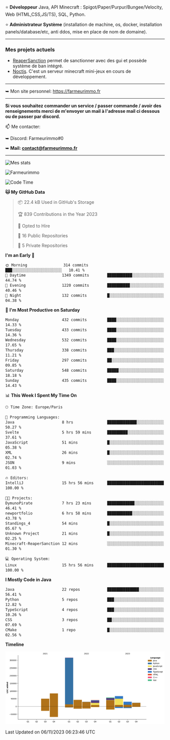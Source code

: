 ⭐ **Développeur** Java, API Minecraft : Spigot/Paper/Purpur/Bungee/Velocity, Web (HTML,CSS,JS/TS), SQL, Python.

⭐ **Administrateur Système** (installation de machine, os, docker, installation panels/database/etc, anti ddos, mise en place de nom de domaine).

---

### Mes projets actuels
- [ReaperSanction](https://www.spigotmc.org/resources/reapersanction.89580/) permet de sanctionner avec des gui et possède système de ban intégré.
- [Noctis](https://discord.gg/ydRurvUJ8U). C'est un serveur minecraft mini-jeux en cours de développement.

---

➥ Mon site personnel: https://farmeurimmo.fr

---

**Si vous souhaitez commander un service / passer commande / avoir des renseignements merci de m'envoyer un mail à l'adresse mail ci dessous ou de passer par discord.**

📫 Me contacter:
 
   ➥ Discord: Farmeurimmo#0
   
   ➥ **Mail: contact@farmeurimmo.fr**

---

![Mes stats](https://github-readme-stats.farmeurimmo.fr/api?username=Farmeurimmo&count_private=true&show_icons=true&theme=radical)

<img src="https://komarev.com/ghpvc/?username=Farmeurimmo" alt="Farmeurimmo" />

<!--START_SECTION:waka-->
![Code Time](http://img.shields.io/badge/Code%20Time-1%2C004%20hrs%2013%20mins-blue)

**🐱 My GitHub Data** 

> 📦 22.4 kB Used in GitHub's Storage 
 > 
> 🏆 839 Contributions in the Year 2023
 > 
> 💼 Opted to Hire
 > 
> 📜 16 Public Repositories 
 > 
> 🔑 5 Private Repositories 
 > 
**I'm an Early 🐤** 

```text
🌞 Morning                314 commits         ███░░░░░░░░░░░░░░░░░░░░░░   10.41 % 
🌆 Daytime                1349 commits        ███████████░░░░░░░░░░░░░░   44.74 % 
🌃 Evening                1220 commits        ██████████░░░░░░░░░░░░░░░   40.46 % 
🌙 Night                  132 commits         █░░░░░░░░░░░░░░░░░░░░░░░░   04.38 % 
```
📅 **I'm Most Productive on Saturday** 

```text
Monday                   432 commits         ████░░░░░░░░░░░░░░░░░░░░░   14.33 % 
Tuesday                  433 commits         ████░░░░░░░░░░░░░░░░░░░░░   14.36 % 
Wednesday                532 commits         ████░░░░░░░░░░░░░░░░░░░░░   17.65 % 
Thursday                 338 commits         ███░░░░░░░░░░░░░░░░░░░░░░   11.21 % 
Friday                   297 commits         ██░░░░░░░░░░░░░░░░░░░░░░░   09.85 % 
Saturday                 548 commits         █████░░░░░░░░░░░░░░░░░░░░   18.18 % 
Sunday                   435 commits         ████░░░░░░░░░░░░░░░░░░░░░   14.43 % 
```


📊 **This Week I Spent My Time On** 

```text
🕑︎ Time Zone: Europe/Paris

💬 Programming Languages: 
Java                     8 hrs               █████████████░░░░░░░░░░░░   50.27 % 
Svelte                   5 hrs 59 mins       █████████░░░░░░░░░░░░░░░░   37.61 % 
JavaScript               51 mins             █░░░░░░░░░░░░░░░░░░░░░░░░   05.38 % 
XML                      26 mins             █░░░░░░░░░░░░░░░░░░░░░░░░   02.74 % 
JSON                     9 mins              ░░░░░░░░░░░░░░░░░░░░░░░░░   01.03 % 

🔥 Editors: 
IntelliJ                 15 hrs 56 mins      █████████████████████████   100.00 % 

🐱‍💻 Projects: 
DymunoPirate             7 hrs 23 mins       ████████████░░░░░░░░░░░░░   46.41 % 
newportfolio             6 hrs 58 mins       ███████████░░░░░░░░░░░░░░   43.78 % 
Standings_4              54 mins             █░░░░░░░░░░░░░░░░░░░░░░░░   05.67 % 
Unknown Project          21 mins             █░░░░░░░░░░░░░░░░░░░░░░░░   02.25 % 
Minecraft-ReaperSanction 12 mins             ░░░░░░░░░░░░░░░░░░░░░░░░░   01.30 % 

💻 Operating System: 
Linux                    15 hrs 56 mins      █████████████████████████   100.00 % 
```

**I Mostly Code in Java** 

```text
Java                     22 repos            ██████████████░░░░░░░░░░░   56.41 % 
Python                   5 repos             ███░░░░░░░░░░░░░░░░░░░░░░   12.82 % 
TypeScript               4 repos             ███░░░░░░░░░░░░░░░░░░░░░░   10.26 % 
CSS                      3 repos             ██░░░░░░░░░░░░░░░░░░░░░░░   07.69 % 
CMake                    1 repo              █░░░░░░░░░░░░░░░░░░░░░░░░   02.56 % 
```



**Timeline**

![Lines of Code chart](https://raw.githubusercontent.com/Farmeurimmo/Farmeurimmo/main/assets/bar_graph.png)


 Last Updated on 06/11/2023 06:23:46 UTC
<!--END_SECTION:waka-->
